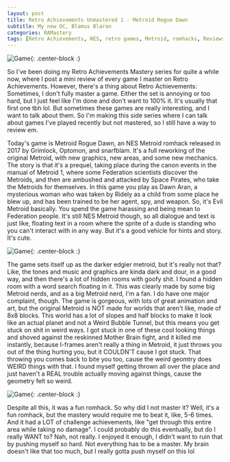 ```yaml
---
layout: post
title: Retro Achievements Unmastered 1 - Metroid Rogue Dawn
subtitle: My new OC, Blamus Blaran
categories: RAMastery
tags: [Retro Achievements, NES, retro games, Metroid, romhacks, Reviews, Unmastered]
---
```



![Game](https://imgur.com/jdATEkg.png){: .center-block :}

So I've been doing my Retro Achievements Mastery series for quite a while now, where I post a mini review of every game I master on Retro Achievements. However, there's a thing about Retro Achievements: Sometimes, I don't fully master a game. Either the set is annoying or too hard, but I just feel like I'm done and don't want to 100% it. It's usually that first one tbh lol. But sometimes these games are really interesting, and I want to talk about them. So I'm making this side series where I can talk about games I've played recently but not mastered, so I still have a way to review em.

Today's game is Metroid Rogue Dawn, an NES Metroid romhack released in 2017 by Grimlock, Optomon, and snarfblam. It's a full reworking of the original Metroid, with new graphics, new areas, and some new mechanics. The story is that it's a prequel, taking place during the canon events in the manual of Metroid 1, where some Federation scientists discover the Metroids, and then are ambushed and attacked by Space Pirates, who take the Metroids for themselves. In this game you play as Dawn Aran, a mysterious woman who was taken by Ridely as a child from some place he blew up, and has been trained to be her agent, spy, and weapon. So, it's Evil Metroid basically. You spend the game harassing and being mean to Federation people. It's still NES Metroid though, so all dialogue and text is just like, floating text in a room where the sprite of a dude is standing who you can't interact with in any way. But it's a good vehicle for hints and story. It's cute. 

![Game](https://imgur.com/1NaOijP.gif){: .center-block :}

The game sets itself up as the darker edgier metroid, but it's really not that? Like, the tones and music and graphics are kinda dark and dour, in a good way, and then there's a lot of hidden rooms with goofy shit. I found a hidden room with a word search floating in it. This was clearly made by some big Metroid nerds, and as a big Metroid nerd, I'm a fan. I do have one major complaint, though. The game is gorgeous, with lots of great animation and art, but the original Metroid is NOT made for worlds that aren't like, made of 8x8 blocks. This world has a lot of slopes and half blocks to make it look like an actual planet and not a Weird Bubble Tunnel, but this means you get stuck on shit in weird ways. I got stuck in one of these cool looking things and shoved against the reskinned Mother Brain fight, and it killed me instantly, because I-frames aren't really a thing in Metroid, it just throws you out of the thing hurting you, but it COULDN'T cause I got stuck. That throwing you comes back to bite you too, cause the weird geomtry does WEIRD things with that. I found myself getting thrown all over the place and just haven't a REAL trouble actually moving against things, cause the geometry felt so weird.


![Game](https://imgur.com/G7tzEti.png){: .center-block :}

Despite all this, it was a fun romhack. So why did I not master it? Well, it's a fun romhack, but the mastery would require me to beat it, like, 5-6 times. And it had a LOT of challenge achievements, like "get through this entire area while taking no damage". I could probably do this eventually, but do I really WANT to? Nah, not really. I enjoyed it enough, I didn't want to ruin that by pushing myself so hard. Not everything has to be a master. My brain doesn't like that too much, but I really gotta push myself on this lol